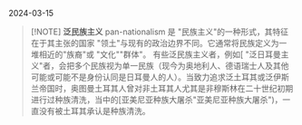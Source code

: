 2024-03-15


> [!NOTE] **泛民族主义**
>pan-nationalism 是 "民族主义"的一种形式，其特征在于其主张的国家 "领土"与现有的政治边界不同。它通常将民族定义为一堆相近的"族裔"或 "文化""群体"。
>有些泛民族主义者，例如[ "泛日耳曼主义"者，会把多个民族视为单一民族（现今为奥地利人、德语瑞士人及其他可能或可能不是身份认同是日耳曼人的人）。当致力追求泛土耳其或泛伊斯兰帝国时，奥图曼土耳其人曾对非土耳其人尤其是非穆斯林在二十世纪初期进行过种族清洗，当中的[亚美尼亚种族大屠杀"亚美尼亚种族大屠杀")，一直没有被土耳其承认是种族清洗。


